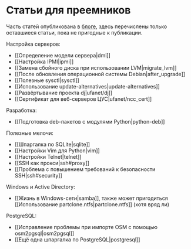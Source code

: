 Статьи для преемников
=====================

Часть статей опубликована в [блоге](https://vladimir-stupin.blogspot.com/), здесь перечислены только оставшиеся статьи, пока не пригодные к публикации.

Настройка серверов:

* [[Определение модели сервера|dmi]]
* [[Настройка IPMI|ipmi]]
* [[Замена сбойного диска при использовании LVM|migrate_lvm]]
* [[После обновления операционной системы Debian|after_upgrade]]
* [[Полезные sysctl|sysctl]]
* [[Использование update-alternatives|update-alternatives]]
* [[Развёртывание проекта dj|ufanet/dj]]
* [[Сертификат для веб-серверов ЦУС|ufanet/ncc_cert]]

Разработка:

* [[Подготовка deb-пакетов с модулями Python|python-deb]]

Полезные мелочи:

* [[Шпаргалка по SQLite|sqlite]]
* [[Настройки Vim для Python|vim]]
* [[Настройки Telnet|telnet]]
* [[SSH как прокси|ssh#proxy]]
* [[Проблема с повышением требований к безопасности SSH|ssh#security]]

Windows и Active Directory:

* [[Жизнь в Windows-сети|samba]], также может пригодиться [[Использование partclone.ntfs|partclone.ntfs]] (хотя вряд ли)

PostgreSQL:

* [[Исправление проблемы при импорте OSM с помощью osm2pgsql|osm2pgsql]]
* [[Ещё одна шпаргалка по PostgreSQL|postgresql]]

